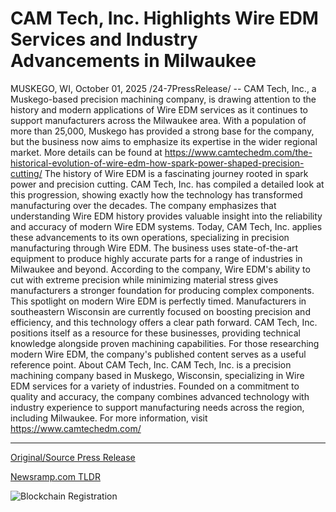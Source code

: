 # CAM Tech, Inc. Highlights Wire EDM Services and Industry Advancements in Milwaukee

MUSKEGO, WI, October 01, 2025 /24-7PressRelease/ -- CAM Tech, Inc., a Muskego-based precision machining company, is drawing attention to the history and modern applications of Wire EDM services as it continues to support manufacturers across the Milwaukee area. With a population of more than 25,000, Muskego has provided a strong base for the company, but the business now aims to emphasize its expertise in the wider regional market.  More details can be found at https://www.camtechedm.com/the-historical-evolution-of-wire-edm-how-spark-power-shaped-precision-cutting/  The history of Wire EDM is a fascinating journey rooted in spark power and precision cutting. CAM Tech, Inc. has compiled a detailed look at this progression, showing exactly how the technology has transformed manufacturing over the decades. The company emphasizes that understanding Wire EDM history provides valuable insight into the reliability and accuracy of modern Wire EDM systems.  Today, CAM Tech, Inc. applies these advancements to its own operations, specializing in precision manufacturing through Wire EDM. The business uses state-of-the-art equipment to produce highly accurate parts for a range of industries in Milwaukee and beyond. According to the company, Wire EDM's ability to cut with extreme precision while minimizing material stress gives manufacturers a stronger foundation for producing complex components.  This spotlight on modern Wire EDM is perfectly timed. Manufacturers in southeastern Wisconsin are currently focused on boosting precision and efficiency, and this technology offers a clear path forward. CAM Tech, Inc. positions itself as a resource for these businesses, providing technical knowledge alongside proven machining capabilities. For those researching modern Wire EDM, the company's published content serves as a useful reference point.  About CAM Tech, Inc.  CAM Tech, Inc. is a precision machining company based in Muskego, Wisconsin, specializing in Wire EDM services for a variety of industries. Founded on a commitment to quality and accuracy, the company combines advanced technology with industry experience to support manufacturing needs across the region, including Milwaukee.  For more information, visit https://www.camtechedm.com/ 

---

[Original/Source Press Release](https://www.24-7pressrelease.com/press-release/527271/cam-tech-inc-highlights-wire-edm-services-and-industry-advancements-in-milwaukee)
                    

[Newsramp.com TLDR](https://newsramp.com/curated-news/cam-tech-highlights-wire-edm-s-evolution-modern-precision-applications/444faa2a11879475e3c98a531465ebac) 

 

 



![Blockchain Registration](https://cdn.newsramp.app/24-7PressRelease/qrcode/2510/1/poem3cFn.webp)